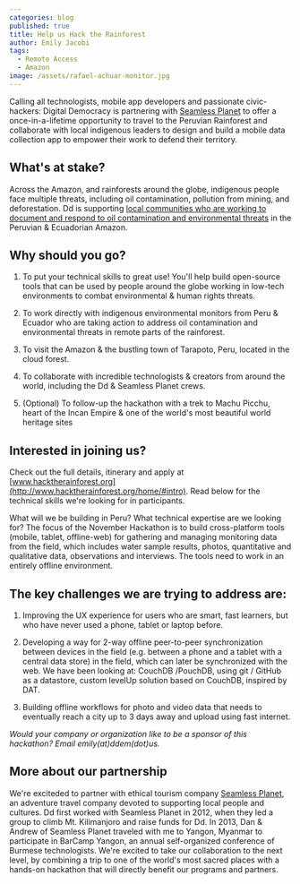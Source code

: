 ```yaml
---
categories: blog
published: true
title: Help us Hack the Rainforest
author: Emily Jacobi
tags:
  - Remote Access
  - Amazon
image: /assets/rafael-achuar-monitor.jpg
---
```


Calling all technologists, mobile app developers and passionate civic-hackers: Digital Democracy is partnering with [Seamless Planet](http://seamlessplanet.com) to offer a once-in-a-lifetime opportunity to travel to the Peruvian Rainforest and collaborate with local indigenous leaders to design and build a mobile data collection app to empower their work to defend their territory.

## What's at stake?

Across the Amazon, and rainforests around the globe, indigenous people face multiple threats, including oil contamination, pollution from mining, and deforestation. Dd is supporting [local communities who are working to document and respond to oil contamination and environmental threats](http://www.digital-democracy.org/blog/update-on-remote-access/) in the Peruvian & Ecuadorian Amazon.

## Why should you go?

1. To put your technical skills to great use! You'll help build open-source tools that can be used by people around the globe working in low-tech environments to combat environmental & human rights threats.

2. To work directly with indigenous environmental monitors from Peru & Ecuador who are taking action to address oil contamination and environmental threats in remote parts of the rainforest.

3. To visit the Amazon & the bustling town of Tarapoto, Peru, located in the cloud forest.

4. To collaborate with incredible technologists & creators from around the world, including the Dd & Seamless Planet crews.

5. (Optional) To follow-up the hackathon with a trek to Machu Picchu, heart of the Incan Empire & one of the world's most beautiful world heritage sites

## Interested in joining us?

Check out the full details, itinerary and apply at [www.hacktherainforest.org](http://www.hacktherainforest.org/home/#intro). Read below for the technical skills we're looking for in participants.

What will we be building in Peru? What technical expertise are we looking for?
The focus of the November Hackathon is to build cross-platform tools (mobile, tablet, offline-web) for gathering and managing monitoring data from the field, which includes water sample results, photos, quantitative and qualitative data, observations and interviews. The tools need to work in an entirely offline environment.

## The key challenges we are trying to address are:

1. Improving the UX experience for users who are smart, fast learners, but who have never used a phone, tablet or laptop before.

2. Developing a way for 2-way offline peer-to-peer synchronization between devices in the field (e.g. between a phone and a tablet with a central data store) in the field, which can later be synchronized with the web. We have been looking at: CouchDB /PouchDB, using git / GitHub as a datastore, custom levelUp solution based on CouchDB, inspired by DAT.

3. Building offline workflows for photo and video data that needs to eventually reach a city up to 3 days away and upload using fast internet.

_Would your company or organization like to be a sponsor of this hackathon? Email emily(at)ddem(dot)us._

## More about our partnership

We're exciteded to partner with ethical tourism company [Seamless Planet](http://seamlessplanet.com), an adventure travel company devoted to supporting local people and cultures. Dd first worked with Seamless Planet in 2012, when they led a group to climb Mt. Kilimanjoro and raise funds for Dd. In 2013, Dan & Andrew of Seamless Planet traveled with me to Yangon, Myanmar to participate in BarCamp Yangon, an annual self-organized conference of Burmese technologists. We're excited to take our collaboration to the next level, by combining a trip to one of the world's most sacred places with a hands-on hackathon that will directly benefit our programs and partners.
